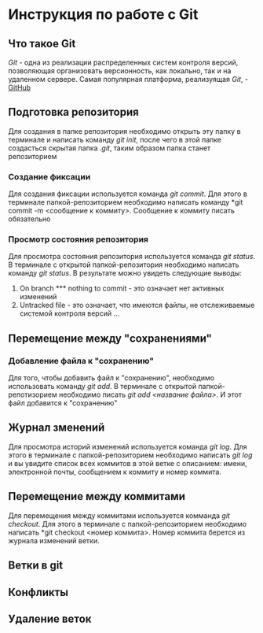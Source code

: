 # Инструкция по работе с Git

## Что такое Git
*Git* - одна из реализации распределенных систем контроля версий, позволяющая организовать версионность, как локально, так и на удаленном сервере. Самая популярная платформа, реализуящая *Git*, - [GitHub](https://github.com) 

## Подготовка репозитория
Для создания в папке репозитория необходимо открыть эту папку в терминале и написать команду *git init*, после чего в этой папке создасться скрытая папка *.git*, таким образом папка станет репозиторием

### Создание фиксации
Для создания фиксации используется команда *git commit*. Для этого в терминале папкой-репозиторием необходимо написать команду *git commit -m <сообщение к коммиту>. Сообщение к коммиту писать обязательно


### Просмотр состояния репозитория
Для просмотра состояния репозитория используется команда *git status*. В терминале с открытой папкой-репозитория необходимо написать команду *git status*. В результате можно увидеть следующие выводы:
1. On branch *** nothing to commit - это означает нет активных изменений
2. Untracked file - это означает, что имеются файлы, не отслеживаемые системой контроля версий
...

## Перемещение между "сохранениями"

### Добавление файла к "сохранению"
Для того, чтобы добавить файл к "сохранению", необходимо использовать команду *git add*. В терминале с открытой папкой-репотизорием необходимо писать *git add <название файла>*. И этот файл добавится к "сохранению"

## Журнал зменений
Для просмотра историй изменений используется команда *git log*. Для этого в терминале с папкой-репозиторием необходимо написать *git log* и вы увидите список всех коммитов в этой ветке с описанием: имени, электронной почты, сообщением к коммиту и номер коммита.

## Перемещение между коммитами
Для перемещения между коммитами используется комманда *git checkout*. Для этого в терминале с папкой-репозиторием необходимо написать *git checkout <номер коммита>. Номер коммита берется из журнала изменений ветки.

## Ветки в git

## Конфликты

## Удаление веток